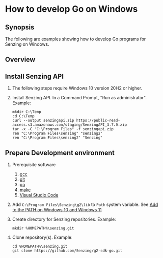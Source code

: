 # How to develop Go on Windows

## Synopsis

The following are examples showing how to develop Go programs for Senzing on Windows.

## Overview

## Install Senzing API

1. The following steps require Windows 10 version 20H2 or higher.
1. Install Senzing API.
   In a Command Prompt, "Run as administrator".
   Example:

    ```console
    mkdir C:\Temp
    cd C:\Temp
    curl --output senzingapi.zip https://public-read-access.s3.amazonaws.com/staging/SenzingAPI_3.7.0.zip
    tar -x -C "C:\Program Files" -f senzingapi.zip
    ren "C:\Program Files\senzing" "senzing2"
    ren "C:\Program Files\senzing2" "Senzing"
    ```

## Prepare Development environment

1. Prerequisite software
    1. [gcc](../WHATIS/gcc.md#windows)
    1. [git](../WHATIS/git.md#windows)
    1. [go](../WHATIS/go.md#install)
    1. [make](../WHATIS/make.md#windows)
    1. [Visual Studio Code](../WHATIS/visual-studio-code.md#windows)
1. Add `C:\Program Files\Senzing\g2\lib` to `Path` system variable.
   See [Add to the PATH on Windows 10 and Windows 11](https://www.architectryan.com/2018/03/17/add-to-the-path-on-windows-10/)
1. Create directory for Senzing repositories.
   Example:

    ```console
    mkdir %HOMEPATH%\senzing.git
    ```

1. Clone repository(s).
   Example:

    ```console
    cd %HOMEPATH%\senzing.git
    git clone https://github.com/Senzing/g2-sdk-go.git
    ```
